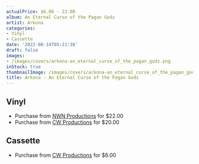 ```yaml
---
actualPrice: $6.00 - 22.00
album: An Eternal Curse of the Pagan Godz
artist: Arkona
categories:
- Vinyl
- Cassette
date: '2022-08-14T05:21:38'
draft: false
images:
- /images/covers/arkona-an_eternal_curse_of_the_pagan_godz.png
inStock: true
thumbnailImage: /images/covers/arkona-an_eternal_curse_of_the_pagan_godz-thumb.png
title: Arkona - An Eternal Curse of the Pagan Godz
---
```


## Vinyl
* Purchase from [NWN Productions](http://shop.nwnprod.com/index.php?route=product/product&path=75&product_id=24801&sort=pd.name&order=ASC) for $22.00
* Purchase from [CW Productions](https://shop.cwproductions.net/products/arkona-an-eternal-curse-of-the-pagan-godz-lp) for $20.00
## Cassette
* Purchase from [CW Productions](https://shop.cwproductions.net/products/arkona-an-eternal-curse-of-the-pagan-godz-tape) for $6.00
